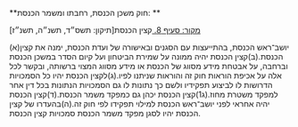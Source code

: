 **חוק משכן הכנסת, רחבתו ומשמר הכנסת: **

[מקור: סעיף 8. ](https://he.wikisource.org/wiki/%D7%97%D7%95%D7%A7-%D7%99%D7%A1%D7%95%D7%93:_%D7%94%D7%9B%D7%A0%D7%A1%D7%AA#%D7%A1%D7%A2%D7%99%D7%A3_8)
קצין הכנסת[תיקון: תשס״ד, תשנ״ה, תשנ״ז]

(א)יושב־ראש הכנסת, בהתייעצות עם הסגנים ובאישורה של ועדת הכנסת, ימנה את קצין הכנסת.(ב)קצין הכנסת יהיה ממונה על שמירת הביטחון ועל קיום הסדר במשכן הכנסת וברחבה, על אבטחת מידע מסווג של הכנסת או מידע מסווג המצוי ברשותה, ובקשר לכל אלה על אכיפת הוראות חוק זה והוראות שניתנו לפיו.(ג)לקצין הכנסת יהיו כל הסמכויות הדרושות לו לביצוע תפקידיו ולשם כך נתונות לו גם הסמכויות הנתונות בכל דין אחר למפקד משטרת מחוז.(ג1)קצין הכנסת יכהן גם כמפקד משמר הכנסת.(ד)קצין הכנסת יהיה אחראי לפני יושב־ראש הכנסת למילוי תפקידו לפי חוק זה.(ה)בהעדרו של קצין הכנסת יהיו לסגן מפקד משמר הכנסת סמכויות קצין הכנסת.